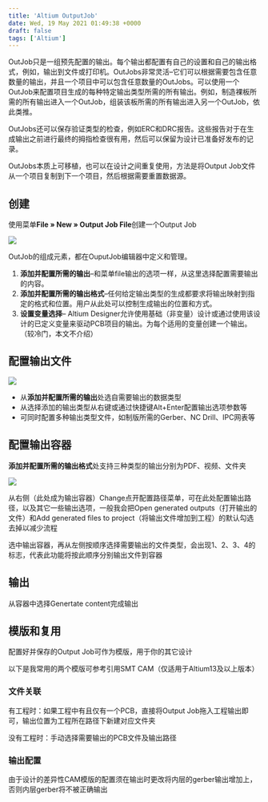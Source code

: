 ```yaml
---
title: 'Altium OutputJob'
date: Wed, 19 May 2021 01:49:38 +0000
draft: false
tags: ['Altium']
---
```


OutJob只是一组预先配置的输出。每个输出都配置有自己的设置和自己的输出格式，例如，输出到文件或打印机。OutJobs非常灵活–它们可以根据需要包含任意数量的输出，并且一个项目中可以包含任意数量的OutJobs。可以使用一个OutJob来配置项目生成的每种特定输出类型所需的所有输出。例如，制造裸板所需的所有输出进入一个OutJob，组装该板所需的所有输出进入另一个OutJob，依此类推。

OutJobs还可以保存验证类型的检查，例如ERC和DRC报告。这些报告对于在生成输出之前进行最终的拇指检查很有用，然后可以保留为设计已准备好发布的记录。

OutJobs本质上可移植，也可以在设计之间重复使用，方法是将Output Job文件从一个项目复制到下一个项目，然后根据需要重置数据源。

创建
--

使用菜单**File » New » Output Job File**创建一个Output Job

![](http://a1024.synology.me:222/images/blog2022/OutputJob_Workspace-840x534.png)

OutJob的组成元素，都在OuputJob编辑器中定义和管理。

1.  **添加并配置所需的输出**–和菜单file输出的选项一样，从这里选择配置需要输出的内容。
2.  **添加并配置所需的输出格式**–任何给定输出类型的生成都要求将输出映射到指定的格式和位置。用户从此处可以控制生成输出的位置和方式。
3.  **设置变量选择**– Altium Designer允许使用基础（非变量）设计或通过使用该设计的已定义变量来驱动PCB项目的输出。为每个适用的变量创建一个输出。（较冷门，本文不介绍）

配置输出文件
------

![](http://a1024.synology.me:222/images/blog2022/Adding_Outputs-650x367.png)

*   从**添加并配置所需的输出**处选自需要输出的数据类型
*   从选择添加的输出类型从右键或通过快捷键Alt+Enter配置输出选项参数等
*   可同时配置多种输出类型文件，如制版所需的Gerber、NC Drill、IPC网表等

配置输出容器
------

**添加并配置所需的输出格式**处支持三种类型的输出分别为PDF、视频、文件夹

![](http://a1024.synology.me:222/images/blog2022/outcontainers.png)

从右侧（此处成为输出容器）Change点开配置路径菜单，可在此处配置输出路径，以及其它一些输出选项，一般我会把Open generated outputs（打开输出的文件）和Add generated files to project（将输出文件增加到工程）的默认勾选去掉以减少流程

选中输出容器，再从左侧按顺序选择需要输出的文件类型，会出现1、2、3、4的标志，代表此功能将按此顺序分别输出文件到容器

输出
--

从容器中选择Genertate content完成输出

模版和复用
-----

配置好并保存的Output Job可作为模版，用于你的其它设计

以下是我常用的两个模版可参考引用SMT CAM（仅适用于Altium13及以上版本）

### **文件关联**

有工程时：如果工程中有且仅有一个PCB，直接将Output Job拖入工程输出即可，输出位置为工程所在路径下新建对应文件夹

没有工程时：手动选择需要输出的PCB文件及输出路径

### **输出配置**

由于设计的差异性CAM模版的配置须在输出时更改将内层的gerber输出增加上，否则内层gerber将不被正确输出